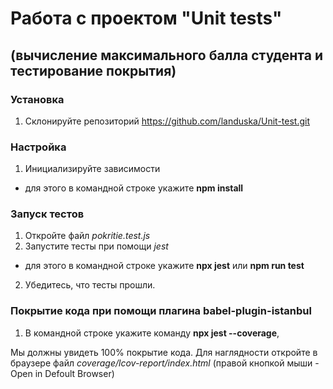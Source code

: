 # Работа с проектом "Unit tests"
## (вычисление максимального балла студента и тестирование покрытия)
### Установка
1. Склонируйте репозиторий https://github.com/landuska/Unit-test.git
### Настройка
 
1. Инициализируйте зависимости
- для этого в командной строке укажите
     **npm install**
### Запуск тестов
1. Откройте файл *pokritie.test.js*
2. Запустите тесты при помощи *jest*
- для этого в командной строке укажите 
   **npx jest**
   или
   **npm run test**
2. Убедитесь, что тесты прошли.

### Покрытие кода при помощи плагина babel-plugin-istanbul

1. В командной строке укажите команду **npx jest --coverage**,

Мы должны увидеть 100% покрытие кода. Для наглядности откройте в браузере файл *coverage/lcov-report/index.html* (правой кнопкой мыши - Open in Defoult Browser)
